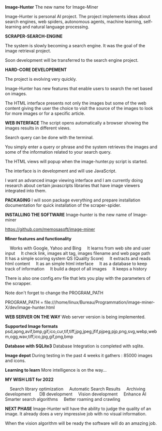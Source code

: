 **Image-Hunter**
The new name for Image-Miner

Image-Hunter is personal AI project. The project implements ideas about search engines, web spiders, autonomous agents, machine learning, self-learning and natural language processing. 

**SCRAPER-SEARCH-ENGINE**

The system is slowly becoming a search engine. It was the goal of the image retrieval project. 

Soon development will be transferred to the search engine project.

**HARD-CORE DEVELOPEMENT**

The project is evolving very quickly.

Image-Hunter has new features that enable users to search the net based on images. 

The HTML interface presents not only the images but some of the web content giving the user the choice to visit the source of the images to look for more images or for a specific article. 

**WEB INTERFACE**
The script opens automatically a browser showing the images results in different views. 

Search query can be done with the terminal. 

You simply enter a query or phrase and the system retrieves the images and some of the information related to your search query. 

The HTML views will popup when the image-hunter.py script is started. 

The interface is in development and will use JavaScript. 

I want an advanced image viewing interface and I am currently doing research about certain javascripts libraries that have image viewers integrated into them. 

**PACKAGING**
I will soon package everything and prepare installation documentation for quick installation of the scraper-spider.

**INSTALLING THE SOFTWARE**
Image-hunter is the new name of Image-miner

https://github.com/memosasoft/image-miner

**Miner features and functionality**

    Works with Google, Yahoo and Bing
    It learns from web site and user input
    It check link, images alt tag, images filename and web page path
    It has a simple scoring system QS (Quality Score)
    It extracts and reads html content
    It as an simple html interface
    It as a database to keep track of information
    It build a depot of all images
    It keeps a history

There is also one config.env file that lets you play with the parameters of the scrapper.

Note don't forget to change the PROGRAM_PATH

PROGRAM_PATH = file:///home/linux/Bureau/Programmation/image-miner-X/dev/image-hunter.html

**WEB SERVER ON THE WAY**
Web server version is being implemented.  

**Supported Image formats**
psd,apng,avif,bmp,gif,ico,cur,tif,tiff,jpg,jpeg,jfif,pjpeg,pjp,png,svg,webp,webm,ogg,wav,tiff,ico,jpg,gif,png,bmp

**Database with SQLite3**
Database Integration is completed with sqlite.

**Image depot**
During testing in the past 4 weeks it gathers : 85000 images and icons.

**Learning to learn**
More intelligence is on the way...

**MY WISH LIST for 2022**

    Search library optimization
    Automatic Search Results
    Archiving development  
    DB development
    Vision development
    Enhance AI  
    Smarter search algorithms
    Better roaming and crawling

**NEXT PHASE**
Image-Hunter will have the ability to judge the quality of an image. It already does a very impressive job with no visual information.

When the vision algorithm will be ready the software will do an amazing job.
